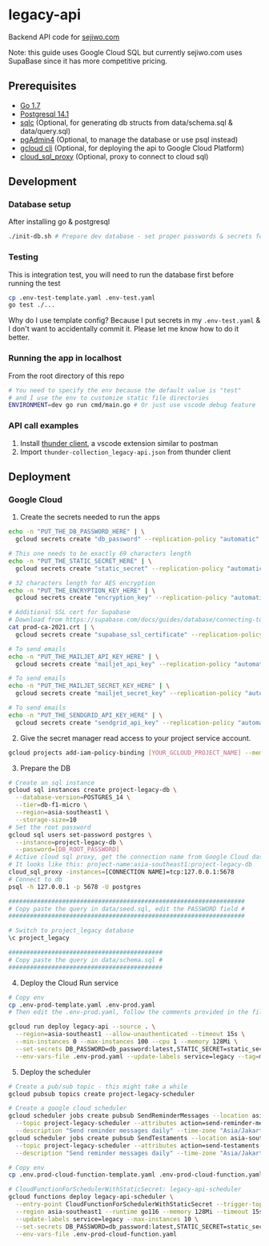 # legacy-api
Backend API code for [sejiwo.com](https://sejiwo.com/)

Note: this guide uses Google Cloud SQL but currently sejiwo.com uses SupaBase since it has more competitive pricing.

## Prerequisites
- [Go 1.7](https://go.dev/doc/install)
- [Postgresql 14.1](https://www.postgresql.org/download/)
- [sqlc](https://docs.sqlc.dev/en/latest/overview/install.html) (Optional, for generating db structs from data/schema.sql & data/query.sql)
- [pgAdmin4](https://www.pgadmin.org/download/) (Optional, to manage the database or use psql instead)
- [gcloud cli](https://cloud.google.com/sdk/docs/install) (Optional, for deploying the api to Google Cloud Platform)
- [cloud_sql_proxy](https://cloud.google.com/sql/docs/mysql/connect-admin-proxy) (Optional, proxy to connect to cloud sql)

## Development
### Database setup
After installing go & postgresql
```sh
./init-db.sh # Prepare dev database - set proper passwords & secrets for production
```

### Testing
This is integration test, you will need to run the database first before running the test
```sh
cp .env-test-template.yaml .env-test.yaml
go test ./...
```
Why do I use template config? Because I put secrets in my `.env-test.yaml` & I don't want to accidentally commit it. Please let me know how to do it better.

### Running the app in localhost
From the root directory of this repo
```sh
# You need to specify the env because the default value is "test"
# and I use the env to customize static file directories
ENVIRONMENT=dev go run cmd/main.go # Or just use vscode debug feature
```

### API call examples
1. Install [thunder client](https://www.thunderclient.com/), a vscode extension similar to postman
2. Import `thunder-collection_legacy-api.json` from thunder client

## Deployment

### Google Cloud
1. Create the secrets needed to run the apps
```sh
echo -n "PUT_THE_DB_PASSWORD_HERE" | \
  gcloud secrets create "db_password" --replication-policy "automatic" --data-file -

# This one needs to be exactly 69 characters length
echo -n "PUT_THE_STATIC_SECRET_HERE" | \
  gcloud secrets create "static_secret" --replication-policy "automatic" --data-file -

# 32 characters length for AES encryption
echo -n "PUT_THE_ENCRYPTION_KEY_HERE" | \
  gcloud secrets create "encryption_key" --replication-policy "automatic" --data-file -

# Additional SSL cert for Supabase
# Download from https://supabase.com/docs/guides/database/connecting-to-postgres#connecting-with-ssl
cat prod-ca-2021.crt | \
  gcloud secrets create "supabase_ssl_certificate" --replication-policy "automatic" --data-file -

# To send emails
echo -n "PUT_THE_MAILJET_API_KEY_HERE" | \
  gcloud secrets create "mailjet_api_key" --replication-policy "automatic" --data-file -

# To send emails
echo -n "PUT_THE_MAILJET_SECRET_KEY_HERE" | \
  gcloud secrets create "mailjet_secret_key" --replication-policy "automatic" --data-file -

# To send emails
echo -n "PUT_THE_SENDGRID_API_KEY_HERE" | \
  gcloud secrets create "sendgrid_api_key" --replication-policy "automatic" --data-file -
```
2. Give the secret manager read access to your project service account.
```sh
gcloud projects add-iam-policy-binding [YOUR_GCLOUD_PROJECT_NAME] --member='serviceAccount:[YOUR_GCLOUD_PROJECT_NAME]@appspot.gserviceaccount.com' --role='roles/secretmanager.secretAccessor'
```
3. Prepare the DB
```sh
# Create an sql instance
gcloud sql instances create project-legacy-db \
  --database-version=POSTGRES_14 \
  --tier=db-f1-micro \
  --region=asia-southeast1 \
  --storage-size=10
# Set the root password
gcloud sql users set-password postgres \
  --instance=project-legacy-db \
  --password=[DB_ROOT_PASSWORD]
# Active cloud sql proxy, get the connection name from Google Cloud dashboard
# It looks like this: project-name:asia-southeast1:project-legacy-db
cloud_sql_proxy -instances=[CONNECTION NAME]=tcp:127.0.0.1:5678
# Connect to db
psql -h 127.0.0.1 -p 5678 -U postgres

##################################################################
# Copy paste the query in data/seed.sql, edit the PASSWORD field #
##################################################################

# Switch to project_legacy database
\c project_legacy

###########################################
# Copy paste the query in data/schema.sql #
###########################################
```
4. Deploy the Cloud Run service
```sh
# Copy env
cp .env-prod-template.yaml .env-prod.yaml
# Then edit the .env-prod.yaml, follow the comments provided in the file

gcloud run deploy legacy-api --source . \
  --region=asia-southeast1 --allow-unauthenticated --timeout 15s \
  --min-instances 0 --max-instances 100 --cpu 1 --memory 128Mi \
  --set-secrets DB_PASSWORD=db_password:latest,STATIC_SECRET=static_secret:latest,ENCRYPTION_KEY=encryption_key:latest,MAILJET_API_KEY=mailjet_api_key:latest,MAILJET_SECRET_KEY=mailjet_secret_key:latest,SENDGRID_API_KEY=sendgrid_api_key:latest \
  --env-vars-file .env-prod.yaml --update-labels service=legacy --tag=main
```
5. Deploy the scheduler
```sh
# Create a pub/sub topic - this might take a while
gcloud pubsub topics create project-legacy-scheduler

# Create a google cloud scheduler
gcloud scheduler jobs create pubsub SendReminderMessages --location asia-southeast1 --schedule "22 19 * * *" \
  --topic project-legacy-scheduler --attributes action=send-reminder-messages \
  --description "Send reminder messages daily" --time-zone "Asia/Jakarta"
gcloud scheduler jobs create pubsub SendTestaments --location asia-southeast1 --schedule "38 19 * * *" \
  --topic project-legacy-scheduler --attributes action=send-testaments \
  --description "Send reminder messages daily" --time-zone "Asia/Jakarta"

# Copy env
cp .env.prod-cloud-function-template.yaml .env-prod-cloud-function.yaml

# CloudFunctionForSchedulerWithStaticSecret: legacy-api-scheduler
gcloud functions deploy legacy-api-scheduler \
  --entry-point CloudFunctionForSchedulerWithStaticSecret --trigger-topic project-legacy-scheduler \
  --region asia-southeast1 --runtime go116 --memory 128Mi --timeout 15s --gen2 \
  --update-labels service=legacy --max-instances 10 \
  --set-secrets DB_PASSWORD=db_password:latest,STATIC_SECRET=static_secret:latest,ENCRYPTION_KEY=encryption_key:latest,MAILJET_API_KEY=mailjet_api_key:latest,MAILJET_SECRET_KEY=mailjet_secret_key:latest,SENDGRID_API_KEY=sendgrid_api_key:latest \
  --env-vars-file .env-prod-cloud-function.yaml
```
